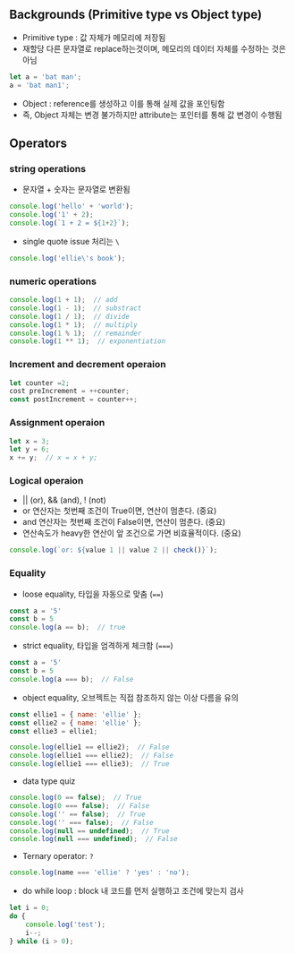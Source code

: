 ## Backgrounds (Primitive type vs Object type)
* Primitive type : 값 자체가 메모리에 저장됨
* 재할당 다른 문자열로 replace하는것이며, 메모리의 데이터 자체를 수정하는 것은 아님
```javascript
let a = 'bat man';
a = 'bat man1';
```

* Object : reference를 생성하고 이를 통해 실제 값을 포인팅함 
* 즉, Object 자체는 변경 불가하지만 attribute는 포인터를 통해 값 변경이 수행됨

## Operators
### string operations
* 문자열 + 숫자는 문자열로 변환됨

```javascript
console.log('hello' + 'world');
console.log('1' + 2);
console.log(`1 + 2 = ${1+2}`);
```

* single quote issue 처리는 `\`
```javascript
console.log('ellie\'s book');
```

### numeric operations
```javascript
console.log(1 + 1);  // add
console.log(1 - 1);  // substract
console.log(1 / 1);  // divide
console.log(1 * 1);  // multiply
console.log(1 % 1);  // remainder
console.log(1 ** 1);  // exponentiation
```

### Increment and decrement operaion
```javascript
let counter =2;
cost preIncrement = ++counter;
const postIncrement = counter++;
```

### Assignment operaion
```javascript
let x = 3;
let y = 6;
x += y;  // x = x + y;
```

### Logical operaion
* || (or), && (and), ! (not)
* or 연산자는 첫번째 조건이 True이면, 연산이 멈춘다. (중요)
* and 연산자는 첫번째 조건이 False이면, 연산이 멈춘다. (중요)
* 연산속도가 heavy한 연산이 앞 조건으로 가면 비효율적이다. (중요)

```javascript
console.log(`or: ${value 1 || value 2 || check()}`);
```

### Equality
* loose equality, 타입을 자동으로 맞춤 (`==`)

```javascript
const a = '5'
const b = 5
console.log(a == b);  // true
```

* strict equality, 타입을 엄격하게 체크함 (`===`)

```javascript
const a = '5'
const b = 5
console.log(a === b);  // False
```

* object equality, 오브젝트는 직접 참조하지 않는 이상 다름을 유의

```javascript
const ellie1 = { name: 'ellie' };
const ellie2 = { name: 'ellie' };
const ellie3 = ellie1;

console.log(ellie1 == ellie2);  // False
console.log(ellie1 === ellie2);  // False
console.log(ellie1 === ellie3);  // True
```
 
* data type quiz

```javascript
console.log(0 == false);  // True
console.log(0 === false);  // False
console.log('' == false);  // True
console.log('' === false);  // False
console.log(null == undefined);  // True
console.log(null === undefined);  // False
```

* Ternary operator: `?`

```javascript
console.log(name === 'ellie' ? 'yes' : 'no');  
```

* do while loop : block 내 코드를 먼저 실행하고 조건에 맞는지 검사

```javascript
let i = 0;
do {
    console.log('test');
    i--;
} while (i > 0);
```

